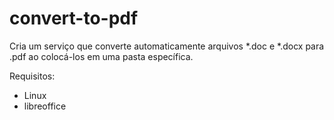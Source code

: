 # convert-to-pdf
Cria um serviço que converte automaticamente arquivos *.doc e *.docx para .pdf ao colocá-los em uma pasta específica.

Requisitos:
- Linux
- libreoffice
